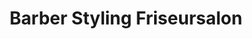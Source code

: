 ---
title: "Barber Styling Friseursalon"
url: /augsburg/barber-styling-friseursalon/
shop: Friseur
---
